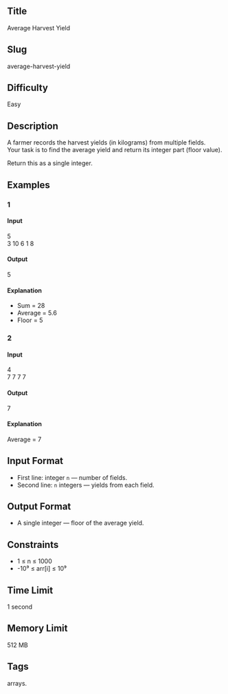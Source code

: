 ## Title

Average Harvest Yield

## Slug

average-harvest-yield

## Difficulty

Easy

## Description

A farmer records the harvest yields (in kilograms) from multiple fields.  
Your task is to find the average yield and return its integer part (floor value).  

Return this as a single integer.

## Examples

### 1

#### Input

5  
3 10 6 1 8

#### Output
5

#### Explanation

- Sum = 28  
- Average = 5.6  
- Floor = 5  

### 2

#### Input

4  
7 7 7 7

#### Output
7

#### Explanation

Average = 7  

## Input Format  

- First line: integer `n` — number of fields.  
- Second line: `n` integers — yields from each field.  

## Output Format  

- A single integer — floor of the average yield.  

## Constraints  

- 1 ≤ n ≤ 1000  
- -10⁹ ≤ arr[i] ≤ 10⁹  

## Time Limit

1 second

## Memory Limit

512 MB

## Tags

arrays.
